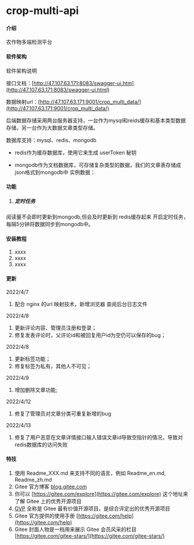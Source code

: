 # crop-multi-api

#### 介绍
农作物多端检测平台

#### 软件架构
软件架构说明

接口文档：[http://47.107.63.171:8083/swagger-ui.htm](http://47.107.63.171:8083/swagger-ui.html)

数据映射url：[http://47.107.63.171:9001/crop_multi_data/](http://47.107.63.171:9001/crop_multi_data/)

后端数据存储采用两台服务器支持，一台作为mysql和reids缓存和基本类型数据存储，另一台作为大数据文章类型存储。

数据库支持：mysql、redis、mongodb

- redis作为缓存数据库，使用它来生成 userToken 秘钥


- mongodb作为文档数据库，可存储复杂类型的数据，我们的文章表存储成json格式到mongodb中
实例数据：

#### 功能

1. ##### 定时任务

阅读量不会即时更新到mongodb,但会及时更新到 redis缓存起来
开启定时任务，每隔5分钟将数据同步到mongodb中。

#### 安装教程

1.  xxxx
2.  xxxx
3.  xxxx

#### 更新
2022/4/7
1. 配合 nginx 的url 映射技术，新增浏览器 查阅后台日志文件

2022/4/8
1. 更新评论内容、管理员注册和登录；
2. 修复发表评论时，父评论id和被回复用户id为空仍可以保存的bug；

2022/4/8
1. 更新标签功能；
2. 修复标签为私有，其他人不可见；

2022/4/9
1. 增加删除文章功能;

2022/4/12
1. 修复了管理员对文章分类可重复新增的bug

2022/4/13
1. 修复了用户恶意在文章详情接口输入错误文章id导致空指针的情况，导致对redis数据库的访问失败






#### 特技

1.  使用 Readme\_XXX.md 来支持不同的语言，例如 Readme\_en.md, Readme\_zh.md
2.  Gitee 官方博客 [blog.gitee.com](https://blog.gitee.com)
3.  你可以 [https://gitee.com/explore](https://gitee.com/explore) 这个地址来了解 Gitee 上的优秀开源项目
4.  [GVP](https://gitee.com/gvp) 全称是 Gitee 最有价值开源项目，是综合评定出的优秀开源项目
5.  Gitee 官方提供的使用手册 [https://gitee.com/help](https://gitee.com/help)
6.  Gitee 封面人物是一档用来展示 Gitee 会员风采的栏目 [https://gitee.com/gitee-stars/](https://gitee.com/gitee-stars/)
